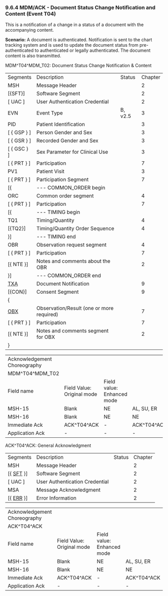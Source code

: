 ### 9.6.4 MDM/ACK - Document Status Change Notification and Content (Event T04)

This is a notification of a change in a status of a document with the accompanying content.

**Scenario:** A document is authenticated. Notification is sent to the chart tracking system and is used to update the document status from pre-authenticated to authenticated or legally authenticated. The document content is also transmitted.

MDM^T04^MDM_T02: Document Status Change Notification & Content

|     |     |     |     |
| --- | --- | --- | --- |
| Segments | Description | Status | Chapter |
| MSH | Message Header |  | 2 |
| [\{SFT}] | Software Segment |  | 2 |
| [ UAC ] | User Authentication Credential |  | 2 |
| EVN | Event Type | B, v2.5 | 3 |
| PID | Patient Identification |  | 3 |
| [ \{ GSP } ] | Person Gender and Sex |  | 3 |
| [ \{ GSR } ] | Recorded Gender and Sex |  | 3 |
| [ \{ GSC } ] | Sex Parameter for Clinical Use |  | 3 |
| [ \{ PRT } ] | Participation |  | 7 |
| PV1 | Patient Visit |  | 3 |
| [ \{ PRT } ] | Participation Segment |  | 7 |
| [\{ | --- COMMON_ORDER begin |  |  |
| ORC | Common order segment |  | 4 |
| [ \{ PRT } ] | Participation |  | 7 |
| [\{ | --- TIMING begin |  |  |
| TQ1 | Timing/Quantity |  | 4 |
| [\{TQ2}] | Timing/Quantity Order Sequence |  | 4 |
| }] | --- TIMING end |  |  |
| OBR | Observation request segment |  | 4 |
| [ \{ PRT } ] | Participation |  | 7 |
| [\{ NTE }] | Notes and comments about the OBR |  | 2 |
| }] | --- COMMON_ORDER end |  |  |
| [TXA](#TXA) | Document Notification |  | 9 |
| [\{CON}] | Consent Segment |  | 9 |
| \{ |  |  |  |
| [OBX](#OBX) | Observation/Result (one or more required) |  | 7 |
| [ \{ PRT } ] | Participation |  | 7 |
| [\{ NTE }] | Notes and comments segment for OBX |  | 2 |
| } |  |  |  |

|     |     |     |     |     |     |
| --- | --- | --- | --- | --- | --- |
| Acknowledgement Choreography |  |  |  |  |  |
| MDM^T04^MDM_T02 |  |  |  |  |  |
| Field name | Field Value: Original mode | Field value: Enhanced mode |  |  |  |
| MSH-15 | Blank | NE | AL, SU, ER | NE | AL, SU, ER |
| MSH-16 | Blank | NE | NE | AL, SU, ER | AL, SU, ER |
| Immediate Ack | ACK^T04^ACK | - | ACK^T04^ACK | - | ACK^T04^ACK |
| Application Ack | - | - | - | ACK^T04^ACK | ACK^T04^ACK |

ACK^T04^ACK: General Acknowledgment

|     |     |     |     |
| --- | --- | --- | --- |
| Segments | Description | Status | Chapter |
| MSH | Message Header |  | 2 |
| [\{ [SFT](#SFT) }] | Software Segment |  | 2 |
| [ UAC ] | User Authentication Credential |  | 2 |
| MSA | Message Acknowledgment |  | 2 |
| [\{ [ERR](#ERR) }] | Error Information |  | 2 |

|     |     |     |     |
| --- | --- | --- | --- |
| Acknowledgement Choreography |  |  |  |
| ACK^T04^ACK |  |  |  |
| Field name | Field Value: Original mode | Field value: Enhanced mode |  |
| MSH-15 | Blank | NE | AL, SU, ER |
| MSH-16 | Blank | NE | NE |
| Immediate Ack | ACK^T04^ACK | - | ACK^T04^ACK |
| Application Ack | - | - | - |
